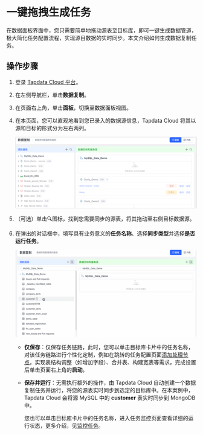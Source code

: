 # 一键拖拽生成任务

在数据面板界面中，您只需要简单地拖动源表至目标库，即可一键生成数据管道，极大简化任务配置流程，实现源目数据的实时同步。本文介绍如何生成数据复制任务。

## 操作步骤

1. 登录 [Tapdata Cloud 平台](https://cloud.tapdata.net/console/v3/)。

2. 在左侧导航栏，单击**数据复制**。

3. 在页面右上角，单击**面板**，切换至数据面板视图。

4. 在本页面，您可以直观地看到您已录入的数据源信息，Tapdata Cloud 将其以源和目标的形式分为左右两列。

   ![数据集成模式页面](../../images/view_etl_dashboard.png)

5. （可选）单击🔍图标，找到您需要同步的源表，将其拖动至右侧目标数据源。

6. 在弹出的对话框中，填写具有业务意义的**任务名称**、选择**同步类型**并选择**是否运行任务**。

   ![创建任务](../../images/create_etl_task.gif)

   - **仅保存**：仅保存任务链路，此时，您可以单击目标库卡片中的任务名称，对该任务链路进行个性化定制，例如在跳转的任务配置页面[添加处理节点](../data-development/process-node.md)，实现表结构调整（如增加字段）、合并表、构建宽表等需求，完成设置后单击页面右上角的**启动**。

   - **保存并运行**：无需执行额外的操作，由 Tapdata Cloud 自动创建一个数据复制任务并运行，将您的源表实时同步到选定的目标库中。在本案例中，Tapdata Cloud 会将源 MySQL 中的 **customer** 表实时同步到 MongoDB 中。

     您也可以单击目标库卡片中的任务名称，进入任务监控页面查看详细的运行状态，更多介绍，见[监控任务](monitor-task.md)。


   

